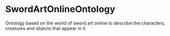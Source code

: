 # SwordArtOnlineOntology
Ontology based on the world of sword art online to describe the characters, creatures and objects that appear in it.
